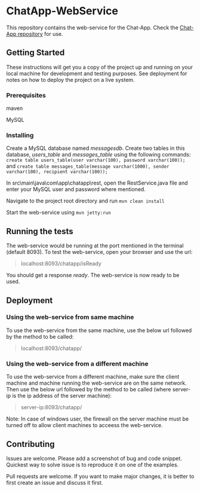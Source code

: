 # ChatApp-WebService

This repository contains the web-service for the Chat-App. Check the [Chat-App repository](https://github.com/shreyasnisal/Chat-App) for use.

## Getting Started

These instructions will get you a copy of the project up and running on your local machine for development and testing purposes. See deployment for notes on how to deploy the project on a live system.

### Prerequisites

maven

MySQL

### Installing

Create a MySQL database named *messagesdb*. Create two tables in this database, *users_table* and *messages_table* using the following commands:
`create table users_table(user varchar(100), password varchar(100));`
and
`create table messages_table(message varchar(1000), sender varchar(100), recipient varchar(100));`

In src\main\java\com\app\chatapp\rest, open the RestService.java file and enter your MySQL user and password where mentioned.

Navigate to the project root directory and run `mvn clean install`

Start the web-service using `mvn jetty:run`

## Running the tests

The web-service would be running at the port mentioned in the terminal (default 8093).
To test the web-service, open your browser and use the url:
> localhost:8093/chatapp/isReady

You should get a response *ready*. The web-service is now ready to be used.

## Deployment

### Using the web-service from same machine
To use the web-service from the same machine, use the below url followed by the method to be called:
> localhost:8093/chatapp/

### Using the web-service from a different machine
To use the web-service from a different machine, make sure the client machine and machine running the web-service are on the same network. Then use the below url followed by the method to be called (where server-ip is the ip address of the server machine):
> server-ip:8093/chatapp/

Note: In case of windows user, the firewall on the server machine must be turned off to allow client machines to acceess the web-service.

## Contributing

Issues are welcome. Please add a screenshot of bug and code snippet. Quickest way to solve issue is to reproduce it on one of the examples.

Pull requests are welcome. If you want to make major changes, it is better to first create an issue and discuss it first.

